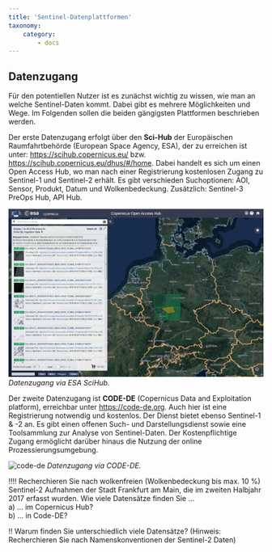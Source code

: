 ```yaml
---
title: 'Sentinel-Datenplattformen'
taxonomy:
    category:
        - docs
---
```


## Datenzugang

Für den potentiellen Nutzer ist es zunächst wichtig zu wissen, wie man an welche Sentinel-Daten kommt. Dabei gibt es mehrere Möglichkeiten und Wege. Im Folgenden sollen die beiden gängigsten Plattformen beschrieben werden.  

Der erste Datenzugang erfolgt über den __Sci-Hub__ der Europäischen Raumfahrtbehörde (European Space Agency, ESA), der zu erreichen ist unter: https://scihub.copernicus.eu/ bzw. https://scihub.copernicus.eu/dhus/#/home. Dabei handelt es sich um einen Open Access Hub, wo man nach einer Registrierung kostenlosen Zugang zu Sentinel-1 und Sentinel-2 erhält. Es gibt verschieden Suchoptionen: AOI, Sensor, Produkt, Datum und Wolkenbedeckung. 
Zusätzlich: Sentinel-3 PreOps Hub, API Hub.

![scihub](scihub1.png)
*Datenzugang via ESA SciHub.*

Der zweite Datenzugang ist __CODE-DE__ (Copernicus Data and Exploitation platform), erreichbar unter https://code-de.org. Auch hier ist eine Registrierung notwendig und kostenlos. Der Dienst bietet ebenso Sentinel-1 & -2 an. Es gibt einen offenen Such- und Darstellungsdienst sowie eine Toolsammlung zur Analyse von Sentinel-Daten. Der Kostenpflichtige Zugang ermöglicht darüber hinaus die Nutzung der online Prozessierungsumgebung.


![code-de](code-de1.png)
*Datenzugang via CODE-DE.*

!!!! Recherchieren Sie nach wolkenfreien (Wolkenbedeckung bis max. 10 %) Sentinel-2 Aufnahmen der Stadt Frankfurt am Main, die im zweiten Halbjahr 2017 erfasst wurden. 
Wie viele Datensätze finden Sie …  
 a)	… im Copernicus Hub?  
 b)	… in Code-DE?   
 
 !! Warum finden Sie unterschiedlich viele Datensätze? (Hinweis: Recherchieren Sie nach Namenskonventionen der Sentinel-2 Daten)

